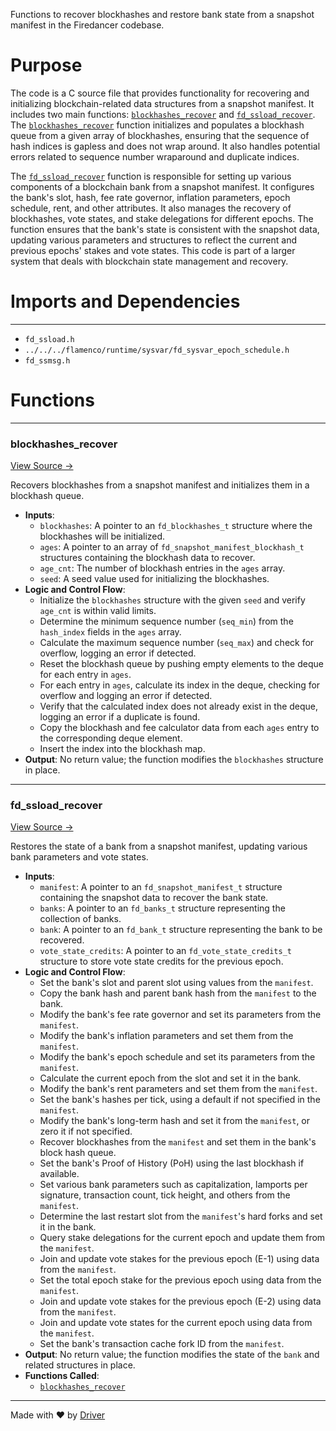 <!--------------------------------------------------------------------------------->
<!-- IMPORTANT: This file is auto-generated by Driver (https://driver.ai). -------->
<!-- Manual edits may be overwritten on future commits. --------------------------->
<!--------------------------------------------------------------------------------->

Functions to recover blockhashes and restore bank state from a snapshot manifest in the Firedancer codebase.

# Purpose
The code is a C source file that provides functionality for recovering and initializing blockchain-related data structures from a snapshot manifest. It includes two main functions: [`blockhashes_recover`](<#blockhashes_recover>) and [`fd_ssload_recover`](<#fd_ssload_recover>). The [`blockhashes_recover`](<#blockhashes_recover>) function initializes and populates a blockhash queue from a given array of blockhashes, ensuring that the sequence of hash indices is gapless and does not wrap around. It also handles potential errors related to sequence number wraparound and duplicate indices.

The [`fd_ssload_recover`](<#fd_ssload_recover>) function is responsible for setting up various components of a blockchain bank from a snapshot manifest. It configures the bank's slot, hash, fee rate governor, inflation parameters, epoch schedule, rent, and other attributes. It also manages the recovery of blockhashes, vote states, and stake delegations for different epochs. The function ensures that the bank's state is consistent with the snapshot data, updating various parameters and structures to reflect the current and previous epochs' stakes and vote states. This code is part of a larger system that deals with blockchain state management and recovery.
# Imports and Dependencies

---
- `fd_ssload.h`
- `../../../flamenco/runtime/sysvar/fd_sysvar_epoch_schedule.h`
- `fd_ssmsg.h`


# Functions

---
### blockhashes\_recover<!-- {{#callable:blockhashes_recover}} -->
[View Source →](<../../../../../../src/discof/restore/utils/fd_ssload.c#L6>)

Recovers blockhashes from a snapshot manifest and initializes them in a blockhash queue.
- **Inputs**:
    - `blockhashes`: A pointer to an `fd_blockhashes_t` structure where the blockhashes will be initialized.
    - `ages`: A pointer to an array of `fd_snapshot_manifest_blockhash_t` structures containing the blockhash data to recover.
    - `age_cnt`: The number of blockhash entries in the `ages` array.
    - `seed`: A seed value used for initializing the blockhashes.
- **Logic and Control Flow**:
    - Initialize the `blockhashes` structure with the given `seed` and verify `age_cnt` is within valid limits.
    - Determine the minimum sequence number (`seq_min`) from the `hash_index` fields in the `ages` array.
    - Calculate the maximum sequence number (`seq_max`) and check for overflow, logging an error if detected.
    - Reset the blockhash queue by pushing empty elements to the deque for each entry in `ages`.
    - For each entry in `ages`, calculate its index in the deque, checking for overflow and logging an error if detected.
    - Verify that the calculated index does not already exist in the deque, logging an error if a duplicate is found.
    - Copy the blockhash and fee calculator data from each `ages` entry to the corresponding deque element.
    - Insert the index into the blockhash map.
- **Output**: No return value; the function modifies the `blockhashes` structure in place.


---
### fd\_ssload\_recover<!-- {{#callable:fd_ssload_recover}} -->
[View Source →](<../../../../../../src/discof/restore/utils/fd_ssload.c#L59>)

Restores the state of a bank from a snapshot manifest, updating various bank parameters and vote states.
- **Inputs**:
    - ``manifest``: A pointer to an `fd_snapshot_manifest_t` structure containing the snapshot data to recover the bank state.
    - ``banks``: A pointer to an `fd_banks_t` structure representing the collection of banks.
    - ``bank``: A pointer to an `fd_bank_t` structure representing the bank to be recovered.
    - ``vote_state_credits``: A pointer to an `fd_vote_state_credits_t` structure to store vote state credits for the previous epoch.
- **Logic and Control Flow**:
    - Set the bank's slot and parent slot using values from the `manifest`.
    - Copy the bank hash and parent bank hash from the `manifest` to the bank.
    - Modify the bank's fee rate governor and set its parameters from the `manifest`.
    - Modify the bank's inflation parameters and set them from the `manifest`.
    - Modify the bank's epoch schedule and set its parameters from the `manifest`.
    - Calculate the current epoch from the slot and set it in the bank.
    - Modify the bank's rent parameters and set them from the `manifest`.
    - Set the bank's hashes per tick, using a default if not specified in the `manifest`.
    - Modify the bank's long-term hash and set it from the `manifest`, or zero it if not specified.
    - Recover blockhashes from the `manifest` and set them in the bank's block hash queue.
    - Set the bank's Proof of History (PoH) using the last blockhash if available.
    - Set various bank parameters such as capitalization, lamports per signature, transaction count, tick height, and others from the `manifest`.
    - Determine the last restart slot from the `manifest`'s hard forks and set it in the bank.
    - Query stake delegations for the current epoch and update them from the `manifest`.
    - Join and update vote stakes for the previous epoch (E-1) using data from the `manifest`.
    - Set the total epoch stake for the previous epoch using data from the `manifest`.
    - Join and update vote stakes for the previous epoch (E-2) using data from the `manifest`.
    - Join and update vote states for the current epoch using data from the `manifest`.
    - Set the bank's transaction cache fork ID from the `manifest`.
- **Output**: No return value; the function modifies the state of the `bank` and related structures in place.
- **Functions Called**:
    - [`blockhashes_recover`](<#blockhashes_recover>)



---
Made with ❤️ by [Driver](https://www.driver.ai/)